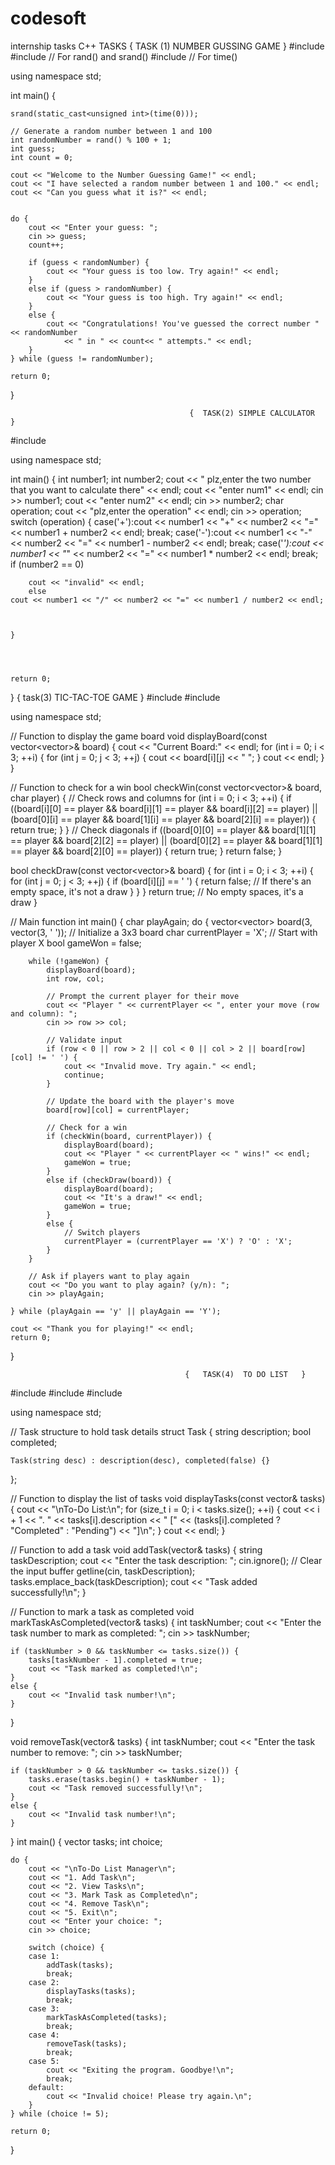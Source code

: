 # codesoft
internship tasks
C++ TASKS
                        {  TASK (1) NUMBER GUSSING GAME  }
#include <iostream>
#include <cstdlib>  // For rand() and srand()
#include <ctime>    // For time()

using namespace std;

int main() {
   
    srand(static_cast<unsigned int>(time(0)));

    // Generate a random number between 1 and 100
    int randomNumber = rand() % 100 + 1;
    int guess;
    int count = 0;

    cout << "Welcome to the Number Guessing Game!" << endl;
    cout << "I have selected a random number between 1 and 100." << endl;
    cout << "Can you guess what it is?" << endl;

    
    do {
        cout << "Enter your guess: ";
        cin >> guess;
        count++;

        if (guess < randomNumber) {
            cout << "Your guess is too low. Try again!" << endl;
        }
        else if (guess > randomNumber) {
            cout << "Your guess is too high. Try again!" << endl;
        }
        else {
            cout << "Congratulations! You've guessed the correct number " << randomNumber
                << " in " << count<< " attempts." << endl;
        }
    } while (guess != randomNumber);

    return 0;
}





                                            {  TASK(2) SIMPLE CALCULATOR  }
   #include <iostream>
  
using namespace std;

int main() {
    int number1;
    int number2;
    cout << " plz,enter the two number that you want to calculate there" << endl;
    cout << "enter num1" << endl;
    cin >> number1;
    cout << "enter num2" << endl;
    cin >> number2;
    char operation;
    cout << "plz,enter the operation" << endl;
    cin >> operation;
    switch (operation)
    {
    case('+'):cout << number1 << "+" << number2 << "=" << number1 + number2 << endl;
        break;
    case('-'):cout << number1 << "-" << number2 << "=" << number1 - number2 << endl;
        break;
    case('*'):cout << number1 << "*" << number2 << "=" << number1 * number2 << endl;
        break;
        if (number2 == 0)
           
        
        cout << "invalid" << endl;
        else
    cout << number1 << "/" << number2 << "=" << number1 / number2 << endl;
        
        
   
    }
    
   
    

    return 0;
}
                                                          {   task(3)  TIC-TAC-TOE GAME  }
#include <iostream>
#include <vector>

using namespace std;

// Function to display the game board
void displayBoard(const vector<vector<char>>& board) {
    cout << "Current Board:" << endl;
    for (int i = 0; i < 3; ++i) {
        for (int j = 0; j < 3; ++j) {
            cout << board[i][j] << " ";
        }
        cout << endl;
    }
}

// Function to check for a win
bool checkWin(const vector<vector<char>>& board, char player) {
    // Check rows and columns
    for (int i = 0; i < 3; ++i) {
        if ((board[i][0] == player && board[i][1] == player && board[i][2] == player) ||
            (board[0][i] == player && board[1][i] == player && board[2][i] == player)) {
            return true;
        }
    }
    // Check diagonals
    if ((board[0][0] == player && board[1][1] == player && board[2][2] == player) ||
        (board[0][2] == player && board[1][1] == player && board[2][0] == player)) {
        return true;
    }
    return false;
}

bool checkDraw(const vector<vector<char>>& board) {
    for (int i = 0; i < 3; ++i) {
        for (int j = 0; j < 3; ++j) {
            if (board[i][j] == ' ') {
                return false; // If there's an empty space, it's not a draw
            }
        }
    }
    return true; // No empty spaces, it's a draw
}

// Main function
int main() {
    char playAgain;
    do {
        vector<vector<char>> board(3, vector<char>(3, ' ')); // Initialize a 3x3 board
        char currentPlayer = 'X'; // Start with player X
        bool gameWon = false;

        while (!gameWon) {
            displayBoard(board);
            int row, col;

            // Prompt the current player for their move
            cout << "Player " << currentPlayer << ", enter your move (row and column): ";
            cin >> row >> col;

            // Validate input
            if (row < 0 || row > 2 || col < 0 || col > 2 || board[row][col] != ' ') {
                cout << "Invalid move. Try again." << endl;
                continue;
            }

            // Update the board with the player's move
            board[row][col] = currentPlayer;

            // Check for a win
            if (checkWin(board, currentPlayer)) {
                displayBoard(board);
                cout << "Player " << currentPlayer << " wins!" << endl;
                gameWon = true;
            }
            else if (checkDraw(board)) {
                displayBoard(board);
                cout << "It's a draw!" << endl;
                gameWon = true;
            }
            else {
                // Switch players
                currentPlayer = (currentPlayer == 'X') ? 'O' : 'X';
            }
        }

        // Ask if players want to play again
        cout << "Do you want to play again? (y/n): ";
        cin >> playAgain;

    } while (playAgain == 'y' || playAgain == 'Y');

    cout << "Thank you for playing!" << endl;
    return 0;
}

                                           {   TASK(4)  TO DO LIST   }
#include <iostream>
#include <vector>
#include <string>

using namespace std;

// Task structure to hold task details
struct Task {
    string description;
    bool completed;

    Task(string desc) : description(desc), completed(false) {}
};

// Function to display the list of tasks
void displayTasks(const vector<Task>& tasks) {
    cout << "\nTo-Do List:\n";
    for (size_t i = 0; i < tasks.size(); ++i) {
        cout << i + 1 << ". " << tasks[i].description
            << " [" << (tasks[i].completed ? "Completed" : "Pending") << "]\n";
    }
    cout << endl;
}

// Function to add a task
void addTask(vector<Task>& tasks) {
    string taskDescription;
    cout << "Enter the task description: ";
    cin.ignore(); // Clear the input buffer
    getline(cin, taskDescription);
    tasks.emplace_back(taskDescription);
    cout << "Task added successfully!\n";
}

// Function to mark a task as completed
void markTaskAsCompleted(vector<Task>& tasks) {
    int taskNumber;
    cout << "Enter the task number to mark as completed: ";
    cin >> taskNumber;

    if (taskNumber > 0 && taskNumber <= tasks.size()) {
        tasks[taskNumber - 1].completed = true;
        cout << "Task marked as completed!\n";
    }
    else {
        cout << "Invalid task number!\n";
    }
}

void removeTask(vector<Task>& tasks) {
    int taskNumber;
    cout << "Enter the task number to remove: ";
    cin >> taskNumber;

    if (taskNumber > 0 && taskNumber <= tasks.size()) {
        tasks.erase(tasks.begin() + taskNumber - 1);
        cout << "Task removed successfully!\n";
    }
    else {
        cout << "Invalid task number!\n";
    }
}
int main() {
    vector<Task> tasks;
    int choice;

    do {
        cout << "\nTo-Do List Manager\n";
        cout << "1. Add Task\n";
        cout << "2. View Tasks\n";
        cout << "3. Mark Task as Completed\n";
        cout << "4. Remove Task\n";
        cout << "5. Exit\n";
        cout << "Enter your choice: ";
        cin >> choice;

        switch (choice) {
        case 1:
            addTask(tasks);
            break;
        case 2:
            displayTasks(tasks);
            break;
        case 3:
            markTaskAsCompleted(tasks);
            break;
        case 4:
            removeTask(tasks);
            break;
        case 5:
            cout << "Exiting the program. Goodbye!\n";
            break;
        default:
            cout << "Invalid choice! Please try again.\n";
        }
    } while (choice != 5);

    return 0;
}        
                         
                                                           
